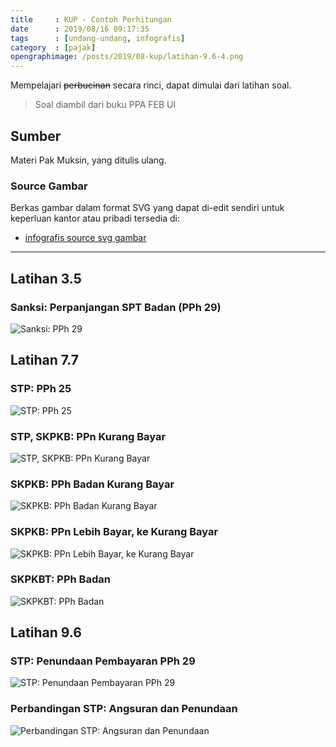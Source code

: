 ```yaml
---
title     : KUP - Contoh Perhitungan
date      : 2019/08/16 09:17:35
tags      : [undang-undang, infografis]
category  : [pajak]
opengraphimage: /posts/2019/08-kup/latihan-9.6-4.png
---
```


Mempelajari ~~perbucinan~~ secara rinci,
dapat dimulai dari latihan soal.

<!-- more --> 

> Soal diambil dari buku PPA FEB UI

## Sumber

Materi Pak Muksin, yang ditulis ulang.

### Source Gambar

Berkas gambar dalam format SVG yang dapat di-edit sendiri
untuk keperluan kantor atau pribadi tersedia di:

* [infografis source svg gambar][github-latihan-soal]

-- --- --

## Latihan 3.5

### Sanksi: Perpanjangan SPT Badan (PPh 29)

![Sanksi: PPh 29][latihan-3.5]

## Latihan 7.7

### STP: PPh 25

![STP: PPh 25][latihan-7.7-04]

### STP, SKPKB: PPn Kurang Bayar

![STP, SKPKB: PPn Kurang Bayar][latihan-7.7-06]

### SKPKB: PPh Badan Kurang Bayar

![SKPKB: PPh Badan Kurang Bayar][latihan-7.7-07]

### SKPKB: PPn Lebih Bayar, ke Kurang Bayar

![SKPKB: PPn Lebih Bayar, ke Kurang Bayar][latihan-7.7-08]

### SKPKBT: PPh Badan

![SKPKBT: PPh Badan][latihan-7.7-11]

## Latihan 9.6

### STP: Penundaan Pembayaran PPh 29

![STP: Penundaan Pembayaran PPh 29][latihan-9.6-03]

### Perbandingan STP: Angsuran dan Penundaan

![Perbandingan STP: Angsuran dan Penundaan][latihan-9.6-04]

[//]: <> ( -- -- -- links below -- -- -- )

[latihan-3.5]:   /posts/2019/08-kup/latihan-3.5.png
[latihan-7.7-04]:   /posts/2019/08-kup/latihan-7.7-4.png
[latihan-7.7-06]:   /posts/2019/08-kup/latihan-7.7-6.png
[latihan-7.7-07]:   /posts/2019/08-kup/latihan-7.7-7.png
[latihan-7.7-08]:   /posts/2019/08-kup/latihan-7.7-8.png
[latihan-7.7-11]:   /posts/2019/08-kup/latihan-7.7-11.png
[latihan-9.6-03]:   /posts/2019/08-kup/latihan-9.6-3.png
[latihan-9.6-04]:   /posts/2019/08-kup/latihan-9.6-4.png

[github-latihan-soal]:  https://github.com/epsi-rns/belajar-pajak/tree/master/01-KUP/Soal%20Latihan
